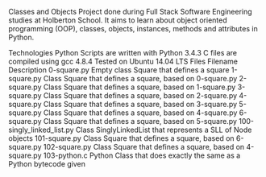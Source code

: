 Classes and Objects
Project done during Full Stack Software Engineering studies at Holberton School. It aims to learn about object oriented programming (OOP), classes, objects, instances, methods and attributes in Python.

Technologies
Python Scripts are written with Python 3.4.3
C files are compiled using gcc 4.8.4
Tested on Ubuntu 14.04 LTS
Files
Filename	Description
0-square.py	Empty class Square that defines a square
1-square.py	Class Square that defines a square, based on 0-square.py
2-square.py	Class Square that defines a square, based on 1-square.py
3-square.py	Class Square that defines a square, based on 2-square.py
4-square.py	Class Square that defines a square, based on 3-square.py
5-square.py	Class Square that defines a square, based on 4-square.py
6-square.py	Class Square that defines a square, based on 5-square.py
100-singly_linked_list.py	Class SinglyLinkedList that represents a SLL of Node objects
101-square.py	Class Square that defines a square, based on 6-square.py
102-square.py	Class Square that defines a square, based on 4-square.py
103-python.c	Python Class that does exactly the same as a Python bytecode given
